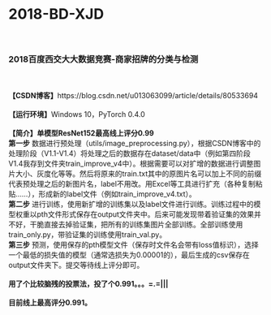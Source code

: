 # 2018-BD-XJD
<br>
<h3>2018百度西交大大数据竞赛-商家招牌的分类与检测</h3>
<br><br>
<b>【CSDN博客】</b>https://blog.csdn.net/u013063099/article/details/80533694
<br><br>
<b>【运行环境】</b>Windows 10，PyTorch 0.4.0
<br><br>
<b>【简介】单模型ResNet152最高线上评分0.99</b>
<br>
<b>第一步</b> 数据进行预处理（utils/image_preprocessing.py），根据CSDN博客中的处理阶段（V1.1-V1.4）将处理之后的数据存在dataset/data中（例如第四阶段V1.4我存到文件夹train_improve_v4中）。根据需要可以对扩增的数据进行调整图片大小、灰度化等等。然后将原来的train.txt其中的原图片名可以加上不同的前缀代表预处理之后的新图片名，label不用改。用Excel等工具进行扩充（各种复制粘贴……），形成新的label文件（例如train_improve_v4.txt）。<br>
<b>第二步</b> 进行训练，使用新扩增的训练集以及label文件进行训练。训练过程中的模型权重以pth文件形式保存在output文件夹中。后来可能发现带着验证集的效果并不好，干脆直接去掉验证集，把所有的训练集图片全部训练。全部训练使用train_only.py，带验证集的训练使用train_val.py。<br>
<b>第三步</b> 预测，使用保存的pth模型文件（保存时文件名会带有loss值标识），选择一个最低的损失值的模型（通常选损失为0.00001的），最后生成的csv保存在output文件夹下。提交等待线上评分即可。<br>
<br>
<b>用了个比较脑残的投票法，投了个0.991。。。=.=|||</b>
<br><br>
<b>目前线上最高评分0.991。</b>

